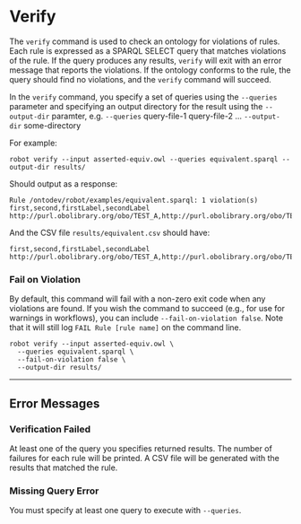 # Verify

The `verify` command is used to check an ontology for violations of rules. Each rule is expressed as a SPARQL SELECT query that matches violations of the rule. If the query produces any results, `verify` will exit with an error message that reports the violations. If the ontology conforms to the rule, the query should find no violations, and the `verify` command will succeed.

In the `verify` command, you specify a set of queries using the `--queries` parameter and
specifying an output directory for the result using the `--output-dir` paramter,
e.g. `--queries` query-file-1 query-file-2 ... `--output-dir` some-directory

For example:

```
robot verify --input asserted-equiv.owl --queries equivalent.sparql --output-dir results/
```

Should output as a response:

    Rule /ontodev/robot/examples/equivalent.sparql: 1 violation(s)
    first,second,firstLabel,secondLabel
    http://purl.obolibrary.org/obo/TEST_A,http://purl.obolibrary.org/obo/TEST_B,,

And the CSV file `results/equivalent.csv` should have:

    first,second,firstLabel,secondLabel
    http://purl.obolibrary.org/obo/TEST_A,http://purl.obolibrary.org/obo/TEST_B,,


### Fail on Violation

By default, this command will fail with a non-zero exit code when any violations are found. If you wish the command to succeed (e.g., for use for warnings in workflows), you can include `--fail-on-violation false`. Note that it will still log `FAIL Rule [rule name]` on the command line.

	robot verify --input asserted-equiv.owl \
	  --queries equivalent.sparql \
	  --fail-on-violation false \
	  --output-dir results/

---

## Error Messages

### Verification Failed

At least one of the query you specifies returned results. The number of failures for each rule will be printed. A CSV file will be generated with the results that matched the rule.

### Missing Query Error

You must specify at least one query to execute with `--queries`.
